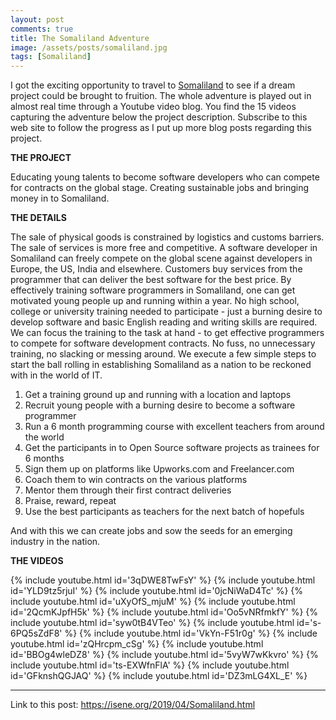```yaml
---
layout: post
comments: true
title: The Somaliland Adventure
image: /assets/posts/somaliland.jpg
tags: [Somaliland]
---
```


I got the exciting opportunity to travel to [Somaliland](https://en.wikipedia.org/wiki/Somaliland) to see if a dream project could be brought to fruition. The whole adventure is played out in almost real time through a Youtube video blog. You find the 15 videos capturing the adventure below the project description.  Subscribe to this web site to follow the progress as I put up more blog posts regarding this project.

<b>THE PROJECT</b>

Educating young talents to become software developers who can compete for contracts on the global stage. Creating sustainable jobs and bringing money in to Somaliland.

<b>THE DETAILS</b>

The sale of physical goods is constrained by logistics and customs barriers. The sale of services is more free and competitive. A software developer in Somaliland can freely compete on the global scene against developers in Europe, the US, India and elsewhere. Customers buy services from the programmer that can deliver the best software for the best price. By effectively training software programmers in Somaliland, one can get motivated young people up and running within a year. No high school, college or university training needed to participate - just a burning desire to develop software and basic English reading and writing skills are required. We can focus the training to the task at hand - to get effective programmers to compete for software development contracts. No fuss, no unnecessary training, no slacking or messing around. We execute a few simple steps to start the ball rolling in establishing Somaliland as a nation to be reckoned with in the world of IT. 

1. Get a training ground up and running with a location and laptops 
2. Recruit young people with a burning desire to become a software programmer 
3. Run a 6 month programming course with excellent teachers from around the world 
4. Get the participants in to Open Source software projects as trainees for 6 months 
5. Sign them up on platforms like Upworks.com and Freelancer.com 
6. Coach them to win contracts on the various platforms 
7. Mentor them through their first contract deliveries 
8. Praise, reward, repeat 
9. Use the best participants as teachers for the next batch of hopefuls 

And with this we can create jobs and sow the seeds for an emerging industry in the nation.

<b>THE VIDEOS</b>

{% include youtube.html id='3qDWE8TwFsY' %}
{% include youtube.html id='YLD9tz5rjuI' %}
{% include youtube.html id='0jcNiWaD4Tc' %}
{% include youtube.html id='uXyOfS_mjuM' %}
{% include youtube.html id='2QcmKJpfH5k' %}
{% include youtube.html id='Oo5vNRfmkfY' %}
{% include youtube.html id='syw0tB4VTeo' %}
{% include youtube.html id='s-6PQ5sZdF8' %}
{% include youtube.html id='VkYn-F51r0g' %}
{% include youtube.html id='zQHrcpm_cSg' %}
{% include youtube.html id='BBOg4wleDZ8' %}
{% include youtube.html id='5vyW7wKkvro' %}
{% include youtube.html id='ts-EXWfnFlA' %}
{% include youtube.html id='GFknshQGJAQ' %}
{% include youtube.html id='DZ3mLG4XL_E' %}

---
Link to this post: <https://isene.org/2019/04/Somaliland.html>
